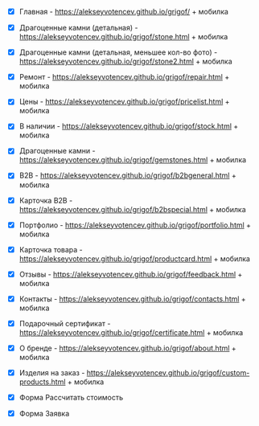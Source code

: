 - [x] Главная - https://alekseyvotencev.github.io/grigof/ + мобилка

- [x] Драгоценные камни (детальная) - https://alekseyvotencev.github.io/grigof/stone.html + мобилка

- [x] Драгоценные камни (детальная, меньшее кол-во фото) - https://alekseyvotencev.github.io/grigof/stone2.html + мобилка

- [x] Ремонт - https://alekseyvotencev.github.io/grigof/repair.html + мобилка

- [x] Цены - https://alekseyvotencev.github.io/grigof/pricelist.html + мобилка

- [x] В наличии - https://alekseyvotencev.github.io/grigof/stock.html + мобилка

- [x] Драгоценные камни - https://alekseyvotencev.github.io/grigof/gemstones.html + мобилка
 
- [x] B2B - https://alekseyvotencev.github.io/grigof/b2bgeneral.html + мобилка

- [x] Карточка B2B - https://alekseyvotencev.github.io/grigof/b2bspecial.html + мобилка

- [x] Портфолио - https://alekseyvotencev.github.io/grigof/portfolio.html + мобилка

- [x] Карточка товара - https://alekseyvotencev.github.io/grigof/productcard.html + мобилка

- [x] Отзывы - https://alekseyvotencev.github.io/grigof/feedback.html + мобилка

- [x] Контакты - https://alekseyvotencev.github.io/grigof/contacts.html + мобилка

- [x] Подарочный сертификат - https://alekseyvotencev.github.io/grigof/certificate.html + мобилка

- [x] О бренде - https://alekseyvotencev.github.io/grigof/about.html + мобилка

- [x] Изделия на заказ - https://alekseyvotencev.github.io/grigof/custom-products.html + мобилка

- [x] Форма Рассчитать стоимость

- [x] Форма Заявка

